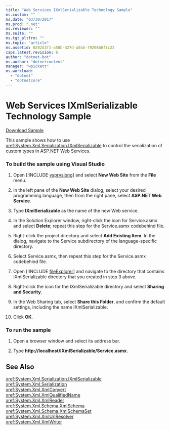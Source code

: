 ```yaml
---
title: "Web Services IXmlSerializable Technology Sample"
ms.custom: ""
ms.date: "03/30/2017"
ms.prod: ".net"
ms.reviewer: ""
ms.suite: ""
ms.tgt_pltfrm: ""
ms.topic: "article"
ms.assetid: 0202d3f1-a50b-427d-a5bb-79208b8f1c22
caps.latest.revision: 6
author: "dotnet-bot"
ms.author: "dotnetcontent"
manager: "wpickett"
ms.workload: 
  - "dotnet"
  - "dotnetcore"
---
```

# Web Services IXmlSerializable Technology Sample
[Download Sample](https://download.microsoft.com/download/4/7/B/47B2164C-E780-4B10-8DE4-2CB5B886E0A6/Technologies/Serialization/Xml%20Serialization/IXmlSerializable.zip.exe)  
  
 This sample shows how to use <xref:System.Xml.Serialization.IXmlSerializable> to control the serialization of custom types in ASP.NET Web Services.  
  
### To build the sample using Visual Studio  
  
1. Open [!INCLUDE [vsprvslong](../../../includes/vsprvslong-md.md)] and select **New Web Site** from the **File** menu.  
  
2. In the left pane of the **New Web Site** dialog, select your desired programming language, then from the right pane, select **ASP.NET Web Service**.  
  
3. Type **IXmlSerializable** as the name of the new Web service.  
  
4. In the Solution Explorer window, right-click the icon for Service.asmx and select **Delete**; repeat this step for the Service.asmx codebehind file.  
  
5. Right-click the project directory and select **Add Existing Item**. In the dialog, navigate to the Service subdirectory of the language-specific directory.  
  
6. Select Service.asmx, then repeat this step for the Service.asmx codebehind file.  
  
7. Open [!INCLUDE [fileExplorer](../../../includes/fileexplorer-md.md)] and navigate to the directory that contains IXmlSerializable directory that you created in step 3 above.  
  
8. Right-click the icon for the IXmlSerializable directory and select **Sharing and Security**.  
  
9. In the Web Sharing tab, select **Share this Folder**, and confirm the default settings, including the name IXmlSerializable.  
  
10. Click **OK**.  
  
### To run the sample  
  
1.  Open a browser window and select its address bar.  
  
2.  Type **http://localhost/IXmlSerializable/Service.asmx**.  
  
## See Also  
 <xref:System.Xml.Serialization.IXmlSerializable>  
 <xref:System.Xml.Serialization>  
 <xref:System.Xml.XmlConvert>  
 <xref:System.Xml.XmlQualifiedName>  
 <xref:System.Xml.XmlReader>  
 <xref:System.Xml.Schema.XmlSchema>  
 <xref:System.Xml.Schema.XmlSchemaSet>  
 <xref:System.Xml.XmlUrlResolver>  
 <xref:System.Xml.XmlWriter>
